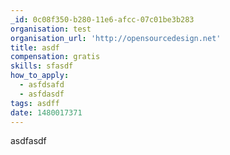 ```yaml
---
_id: 0c08f350-b280-11e6-afcc-07c01be3b283
organisation: test
organisation_url: 'http://opensourcedesign.net'
title: asdf
compensation: gratis
skills: sfasdf
how_to_apply:
  - asfdsafd
  - asfdasdf
tags: asdff
date: 1480017371
---
```

asdfasdf
